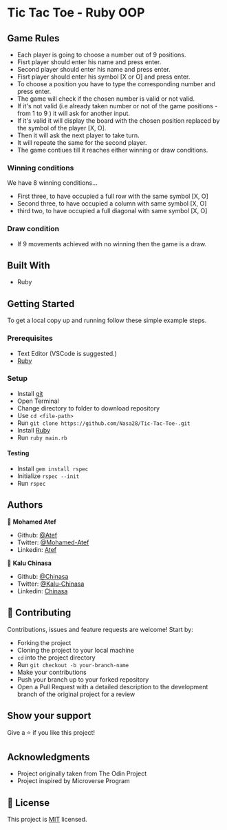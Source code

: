 # Tic Tac Toe - Ruby OOP


## Game Rules
- Each player is going to choose a number out of 9 positions.
- Fisrt player should enter his name and press enter.
- Second player should enter his name and press enter.
- Fisrt player should enter his symbol [X or O] and press enter.
- To choose a position you have to type the corresponding number and press enter.
- The game will check if the chosen number is valid or not valid.
- If it's not valid (i.e already taken number or not of the game positions - from 1 to 9 ) it will ask for another input.
- If it's valid it will display the board with the chosen position replaced by the symbol of the player [X, O].
- Then it will ask the next player to take turn.
- It will repeate the same for the second player.
- The game contiues till it reaches either winning or draw conditions.

### Winning conditions
We have 8 winning conditions...
- First three, to have occupied a full row with the same symbol [X, O]
- Second three, to have occupied a column with same symbol [X, O]
- third two, to have occupied a full diagonal with same symbol [X, O]

### Draw condition
- If 9 movements achieved with no winning then the game is a draw.


## Built With

- Ruby


## Getting Started

To get a local copy up and running follow these simple example steps.

### Prerequisites

- Text Editor (VSCode is suggested.)
- [Ruby](https://ruby-doc.org/downloads/)

### Setup

- Install [git](https://git-scm.com/downloads)
- Open Terminal
- Change directory to folder to download repository
- Use `cd <file-path>`
- Run `git clone https://github.com/Nasa28/Tic-Tac-Toe-.git`
- Install [Ruby](https://ruby-doc.org/downloads/)
- Run `ruby main.rb`


#### Testing
- Install `gem install rspec`
- Initialize `rspec --init`
- Run `rspec`


## Authors

👤 **Mohamed Atef**

- Github: [@Atef](https://github.com/Mohamed-js)
- Twitter: [@Mohamed-Atef](https://twitter.com/Demovejetta)
- Linkedin: [Atef](https://www.linkedin.com/in/mohamed-atef-032b6b1b0/)

👤 **Kalu Chinasa**

- Github: [@Chinasa](https://github.com/Nasa28)
- Twitter: [@Kalu-Chinasa](https://twitter.com/Ultimate_Nasa)
- Linkedin: [Chinasa](https://www.linkedin.com/in/kalu-chinasa-agu-a15080103/)

## 🤝 Contributing

Contributions, issues and feature requests are welcome! Start by:

- Forking the project
- Cloning the project to your local machine
- `cd` into the project directory
- Run `git checkout -b your-branch-name`
- Make your contributions
- Push your branch up to your forked repository
- Open a Pull Request with a detailed description to the development branch of the original project for a review


## Show your support

Give a ⭐️ if you like this project!

## Acknowledgments

- Project originally taken from The Odin Project
- Project inspired by Microverse Program


## 📝 License

This project is [MIT](LICENSE) licensed.

